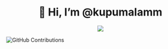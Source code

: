 <h1 align="center">
  👋 Hi, I’m @kupumalamm
</h1>
<p align="center">
  <a href="https://git.io/typing-svg"><img src="https://readme-typing-svg.herokuapp.com?font=prompt&size=25&duration=3000&lines=Bwrak+Swkebon+Cuhcur+Muncar+Air+Mancur"></a>
</p>

![GitHub Contributions](https://github-readme-streak-stats.herokuapp.com/?user=kupumalamm&theme=merko)
